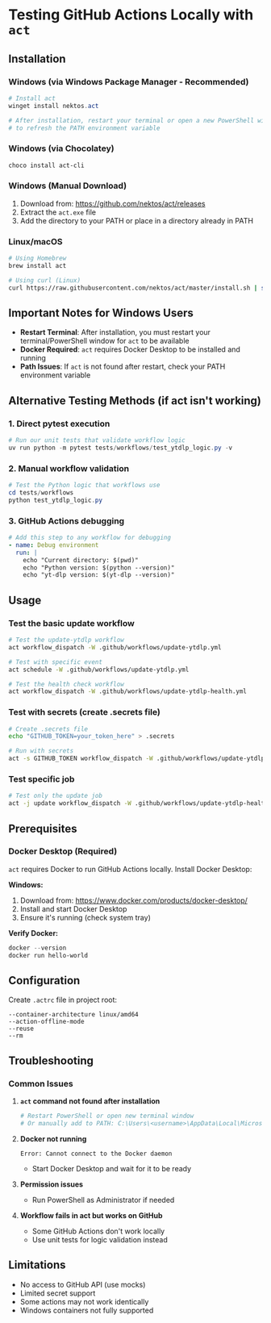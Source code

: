 # Testing GitHub Actions Locally with `act`

## Installation

### Windows (via Windows Package Manager - Recommended)
```powershell
# Install act
winget install nektos.act

# After installation, restart your terminal or open a new PowerShell window
# to refresh the PATH environment variable
```

### Windows (via Chocolatey)
```powershell
choco install act-cli
```

### Windows (Manual Download)
1. Download from: https://github.com/nektos/act/releases
2. Extract the `act.exe` file
3. Add the directory to your PATH or place in a directory already in PATH

### Linux/macOS
```bash
# Using Homebrew
brew install act

# Using curl (Linux)
curl https://raw.githubusercontent.com/nektos/act/master/install.sh | sudo bash
```

## Important Notes for Windows Users

- **Restart Terminal**: After installation, you must restart your terminal/PowerShell window for `act` to be available
- **Docker Required**: `act` requires Docker Desktop to be installed and running
- **Path Issues**: If `act` is not found after restart, check your PATH environment variable

## Alternative Testing Methods (if act isn't working)

### 1. Direct pytest execution
```powershell
# Run our unit tests that validate workflow logic
uv run python -m pytest tests/workflows/test_ytdlp_logic.py -v
```

### 2. Manual workflow validation
```powershell
# Test the Python logic that workflows use
cd tests/workflows
python test_ytdlp_logic.py
```

### 3. GitHub Actions debugging
```yaml
# Add this step to any workflow for debugging
- name: Debug environment
  run: |
    echo "Current directory: $(pwd)"
    echo "Python version: $(python --version)"
    echo "yt-dlp version: $(yt-dlp --version)"
```

## Usage

### Test the basic update workflow
```bash
# Test the update-ytdlp workflow
act workflow_dispatch -W .github/workflows/update-ytdlp.yml

# Test with specific event
act schedule -W .github/workflows/update-ytdlp.yml

# Test the health check workflow
act workflow_dispatch -W .github/workflows/update-ytdlp-health.yml
```

### Test with secrets (create .secrets file)
```bash
# Create .secrets file
echo "GITHUB_TOKEN=your_token_here" > .secrets

# Run with secrets
act -s GITHUB_TOKEN workflow_dispatch -W .github/workflows/update-ytdlp.yml
```

### Test specific job
```bash
# Test only the update job
act -j update workflow_dispatch -W .github/workflows/update-ytdlp-health.yml
```

## Prerequisites

### Docker Desktop (Required)
`act` requires Docker to run GitHub Actions locally. Install Docker Desktop:

**Windows:**
1. Download from: https://www.docker.com/products/docker-desktop/
2. Install and start Docker Desktop
3. Ensure it's running (check system tray)

**Verify Docker:**
```powershell
docker --version
docker run hello-world
```

## Configuration

Create `.actrc` file in project root:
```
--container-architecture linux/amd64
--action-offline-mode
--reuse
--rm
```

## Troubleshooting

### Common Issues

1. **`act` command not found after installation**
   ```powershell
   # Restart PowerShell or open new terminal window
   # Or manually add to PATH: C:\Users\<username>\AppData\Local\Microsoft\WinGet\Packages\nektos.act_Microsoft.Winget.Source_8wekyb3d8bbwe
   ```

2. **Docker not running**
   ```
   Error: Cannot connect to the Docker daemon
   ```
   - Start Docker Desktop and wait for it to be ready

3. **Permission issues**
   - Run PowerShell as Administrator if needed

4. **Workflow fails in act but works on GitHub**
   - Some GitHub Actions don't work locally
   - Use unit tests for logic validation instead

## Limitations
- No access to GitHub API (use mocks)
- Limited secret support
- Some actions may not work identically
- Windows containers not fully supported
